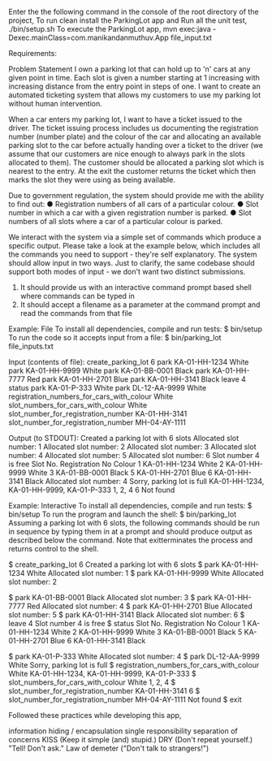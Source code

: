 Enter the the following command in the console of the root directory of the project,
To run clean install the ParkingLot app and Run all the unit test,
./bin/setup.sh
To execute the ParkingLot app,
mvn exec:java -Dexec.mainClass=com.manikandanmuthuv.App
file_input.txt

Requirements:

Problem Statement I own a parking lot that can hold up to 'n' cars at any given point in time. Each slot is given a number starting at 1 increasing with increasing distance from the entry point in steps of one. I want to create an automated ticketing system that allows my customers to use my parking lot without human intervention.

When a car enters my parking lot, I want to have a ticket issued to the driver. The ticket issuing process includes us documenting the registration number (number plate) and the colour of the car and allocating an available parking slot to the car before actually handing over a ticket to the driver (we assume that our customers are nice enough to always park in the slots allocated to them). The customer should be allocated a parking slot which is nearest to the entry. At the exit the customer returns the ticket which then marks the slot they were using as being available.

Due to government regulation, the system should provide me with the ability to find
out: ● Registration numbers of all cars of a particular colour. ● Slot number in which a car with a given registration number is parked. ● Slot numbers of all slots where a car of a particular colour is parked.

We interact with the system via a simple set of commands which produce a specific output. Please take a look at the example below, which includes all the commands you need to support - they're self explanatory. The system should allow input in two ways. Just to clarify, the same codebase should support both modes of input - we don't want two distinct submissions.

1. It should provide us with an interactive command prompt based shell where commands can be typed in
2. It should accept a filename as a parameter at the command prompt and read the commands from that file

Example: File
To install all dependencies, compile and run tests: $ bin/setup 
 To run the code so it accepts input from a file: $ bin/parking_lot file_inputs.txt

Input (contents of file):
create_parking_lot 6 park KA-01-HH-1234 White park KA-01-HH-9999 White park KA-01-BB-0001 Black park KA-01-HH-7777 Red park KA-01-HH-2701 Blue park KA-01-HH-3141 Black leave 4 status park KA-01-P-333 White park DL-12-AA-9999 White registration_numbers_for_cars_with_colour White slot_numbers_for_cars_with_colour White slot_number_for_registration_number KA-01-HH-3141 slot_number_for_registration_number MH-04-AY-1111

Output (to STDOUT):
Created a parking lot with 6 slots Allocated slot number: 1 Allocated slot number: 2 Allocated slot number: 3 Allocated slot number: 4 Allocated slot number: 5 Allocated slot number: 6 Slot number 4 is free Slot No. Registration No Colour 1 KA-01-HH-1234 White 2 KA-01-HH-9999 White 3 KA-01-BB-0001 Black 5 KA-01-HH-2701 Blue 6 KA-01-HH-3141 Black Allocated slot number: 4 Sorry, parking lot is full KA-01-HH-1234, KA-01-HH-9999, KA-01-P-333 1, 2, 4 6 Not found

Example: Interactive To install all dependencies, compile and run tests: $ bin/setup 
 To run the program and launch the shell: $ bin/parking_lot
Assuming a parking lot with 6 slots, the following commands should be run in sequence by typing them in at a prompt and should produce output as described below the command. Note that ​exit ​terminates the process and returns control to the shell.

$ create_parking_lot 6 Created a parking lot with 6 slots 
 $ park KA-01-HH-1234 White Allocated slot number: 1
\$ park KA-01-HH-9999 White Allocated slot number: 2

$ park KA-01-BB-0001 Black Allocated slot number: 3 
 $ park KA-01-HH-7777 Red Allocated slot number: 4
$ park KA-01-HH-2701 Blue Allocated slot number: 5 
 $ park KA-01-HH-3141 Black Allocated slot number: 6
$ leave 4 Slot number 4 is free 
 $ status Slot No. Registration No Colour 1 KA-01-HH-1234 White 2 KA-01-HH-9999 White 3 KA-01-BB-0001 Black 5 KA-01-HH-2701 Blue 6 KA-01-HH-3141 Black

$ park KA-01-P-333 White Allocated slot number: 4 
$ park DL-12-AA-9999 White Sorry, parking lot is full
$ registration_numbers_for_cars_with_colour White KA-01-HH-1234, KA-01-HH-9999, KA-01-P-333 
$ slot_numbers_for_cars_with_colour White 1, 2, 4
$ slot_number_for_registration_number KA-01-HH-3141 6 
$ slot_number_for_registration_number MH-04-AY-1111 Not found
\$ exit

Followed these practices while developing this app,

information hiding / encapsulation
single responsibility
separation of concerns
KISS (Keep it simple (and) stupid.)
DRY (Don't repeat yourself.)
"Tell! Don't ask."
Law of demeter ("Don't talk to strangers!")
